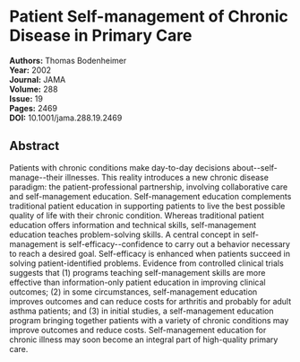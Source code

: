 # Patient Self-management of Chronic Disease in Primary Care

**Authors:** Thomas Bodenheimer  
**Year:** 2002  
**Journal:** JAMA  
**Volume:** 288  
**Issue:** 19  
**Pages:** 2469  
**DOI:** 10.1001/jama.288.19.2469  

## Abstract
Patients with chronic conditions make day-to-day decisions about--self-manage--their illnesses. This reality introduces a new chronic disease paradigm: the patient-professional partnership, involving collaborative care and self-management education. Self-management education complements traditional patient education in supporting patients to live the best possible quality of life with their chronic condition. Whereas traditional patient education offers information and technical skills, self-management education teaches problem-solving skills. A central concept in self-management is self-efficacy--confidence to carry out a behavior necessary to reach a desired goal. Self-efficacy is enhanced when patients succeed in solving patient-identified problems. Evidence from controlled clinical trials suggests that (1) programs teaching self-management skills are more effective than information-only patient education in improving clinical outcomes; (2) in some circumstances, self-management education improves outcomes and can reduce costs for arthritis and probably for adult asthma patients; and (3) in initial studies, a self-management education program bringing together patients with a variety of chronic conditions may improve outcomes and reduce costs. Self-management education for chronic illness may soon become an integral part of high-quality primary care.

